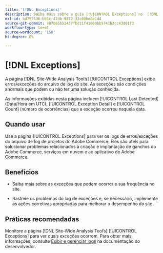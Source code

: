 ```yaml
---
title: '[!DNL Exceptions]'
description: Saiba mais sobre a guia [!UICONTROL Exceptions] no  [!DNL Site-Wide Analysis Tool], quando usá-la, seus benefícios e práticas recomendadas.
exl-id: bd793536-b95c-47db-9372-33c00be8e144
source-git-commit: 987d65b52437fbd21f41600bb5741b3cc43d01f3
workflow-type: tm+mt
source-wordcount: '150'
ht-degree: 0%

---
```


# [!DNL Exceptions]

A página [!DNL Site-Wide Analysis Tool’s] [!UICONTROL Exceptions] exibe erros/exceções do arquivo de log do site. As exceções são condições anormais que podem ou não ter uma solução conhecida.

As informações exibidas nesta página incluem [!UICONTROL Last Detected] (Data/Hora em UTC), [!UICONTROL Exception Detail] e [!UICONTROL Count] (número de ocorrências) que a exceção ocorreu naquela data.

## Quando usar

Use a página [!UICONTROL Exceptions] para ver os logs de erros/exceções do arquivo de log de projetos do Adobe Commerce. Eles são úteis para solucionar problemas relacionados à criação e implantação de ganchos do Adobe Commerce, serviços em nuvem e ao aplicativo do Adobe Commerce.

## Benefícios

* Saiba mais sobre as exceções que podem ocorrer e sua frequência no site.

* Rastreie os problemas do log de exceções e, se necessário, implemente as ações corretivas apropriadas para melhorar o desempenho do site.

## Práticas recomendadas

Monitore a página [!DNL Site-Wide Analysis Tool’s] [!UICONTROL Exceptions] para ver quais exceções ocorrem. Para obter mais informações, consulte [Exibir e gerenciar logs](https://experienceleague.adobe.com/en/docs/commerce-cloud-service/user-guide/develop/test/log-locations) na documentação do desenvolvedor.
